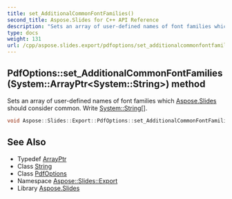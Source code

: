 ```yaml
---
title: set_AdditionalCommonFontFamilies()
second_title: Aspose.Slides for C++ API Reference
description: "Sets an array of user-defined names of font families which Aspose.Slides should consider common. Write System::String[]."
type: docs
weight: 131
url: /cpp/aspose.slides.export/pdfoptions/set_additionalcommonfontfamilies/
---
```

## PdfOptions::set_AdditionalCommonFontFamilies(System::ArrayPtr\<System::String\>) method


Sets an array of user-defined names of font families which [Aspose.Slides](../../../aspose.slides/) should consider common. Write [System::String](../../../system/string/)[].

```cpp
void Aspose::Slides::Export::PdfOptions::set_AdditionalCommonFontFamilies(System::ArrayPtr<System::String> value) override
```

## See Also

* Typedef [ArrayPtr](../../system/arrayptr/)
* Class [String](../../system/string/)
* Class [PdfOptions](./)
* Namespace [Aspose::Slides::Export](../)
* Library [Aspose.Slides](../../)